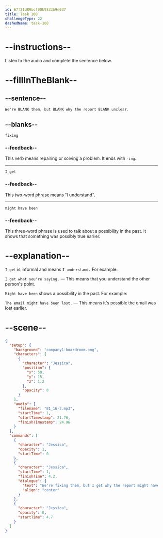 ```yaml
---
id: 67f21d89bcf00b9833b9e037
title: Task 108
challengeType: 22
dashedName: task-108
---
```


<!-- (Audio) Jessica: We're fixing them, but I get why the report might have been unclear. -->

# --instructions--

Listen to the audio and complete the sentence below.

# --fillInTheBlank--

## --sentence--

`We're BLANK them, but BLANK why the report BLANK unclear.`

## --blanks--

`fixing`

### --feedback--

This verb means repairing or solving a problem. It ends with `-ing`.

---

`I get`

### --feedback--

This two-word phrase means "I understand".

---

`might have been`

### --feedback--

This three-word phrase is used to talk about a possibility in the past. It shows that something was possibly true earlier.

# --explanation--

`I get` is informal and means `I understand.` For example:

`I get what you're saying.` — This means that you understand the other person's point.

`Might have been` shows a possibility in the past. For example:

`The email might have been lost.` — This means it's possible the email was lost earlier.

# --scene--

```json
{
  "setup": {
    "background": "company1-boardroom.png",
    "characters": [
      {
        "character": "Jessica",
        "position": {
          "x": 50,
          "y": 15,
          "z": 1.2
        },
        "opacity": 0
      }
    ],
    "audio": {
      "filename": "B1_16-3.mp3",
      "startTime": 1,
      "startTimestamp": 21.76,
      "finishTimestamp": 24.96
    }
  },
  "commands": [
    {
      "character": "Jessica",
      "opacity": 1,
      "startTime": 0
    },
    {
      "character": "Jessica",
      "startTime": 1,
      "finishTime": 4.2,
      "dialogue": {
        "text": "We're fixing them, but I get why the report might have been unclear.",
        "align": "center"
      }
    },
    {
      "character": "Jessica",
      "opacity": 0,
      "startTime": 4.7
    }
  ]
}
```

